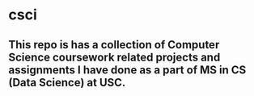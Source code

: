 # csci
## This repo is has a collection of Computer Science coursework related projects and assignments I have done as a part of MS in CS (Data Science) at USC.
